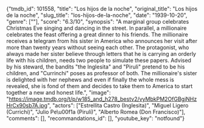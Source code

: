 {"tmdb_id": 101558, "title": "Los hijos de la noche", "original_title": "Los hijos de la noche", "slug_title": "los-hijos-de-la-noche", "date": "1939-10-20", "genre": [""], "score": "6.3/10", "synopsis": "A marginal group celebrates Christmas Eve singing and dancing in the street. In parallel, a millionaire celebrates the feast offering a great dinner to his friends. The millionaire receives a telegram from his sister in America who announces her visit after more than twenty years without seeing each other. The protagonist, who always made her sister believe through letters that he is carrying an orderly life with his children, needs two people to simulate these papers. Advised by his steward, the bandits \"the Inglesita\" and \"Piruli\" pretend to be his children, and \"Currinchi\" poses as professor of both. The millionaire's sister is delighted with her nephews and even if finally the whole mess is revealed, she is fond of them and decides to take them to America to start together a new and honest life.", "image": "https://image.tmdb.org/t/p/w185_and_h278_bestv2/vyMbkPM2OfGBgjNHzHrCx90sb7A.jpg", "actors": ["Estrellita Castro (Inglesita)", "Miguel Ligero (Currichi)", "Julio Pe\u00f1a (Piruli)", "Alberto Romea (Don Francisco)"], "comments": [], "recommandations_id": [], "youtube_key": "notfound"}